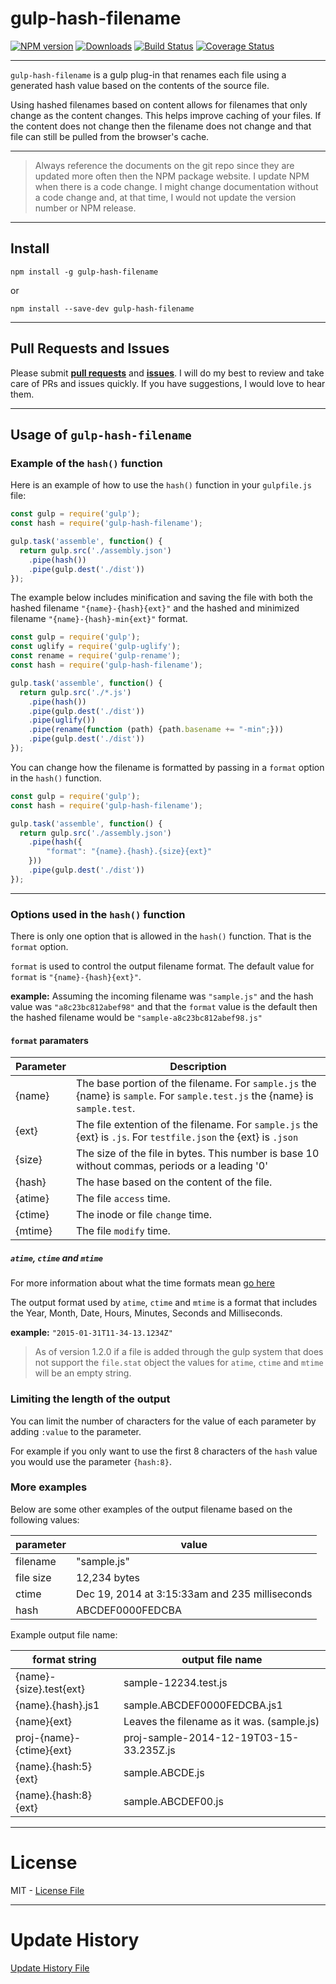 # gulp-hash-filename

[![NPM version](http://img.shields.io/npm/v/gulp-hash-filename.svg)](https://npmjs.org/package/gulp-hash-filename)
[![Downloads](http://img.shields.io/npm/dm/gulp-hash-filename.svg)](https://npmjs.org/package/gulp-hash-filename)
[![Build Status](https://travis-ci.org/intervalia/gulp-hash-filename.svg?branch=master)](https://travis-ci.org/intervalia/gulp-hash-filename)
[![Coverage Status](https://coveralls.io/repos/github/intervalia/gulp-hash-filename/badge.svg?branch=master)](https://coveralls.io/github/intervalia/gulp-hash-filename?branch=master)

---

`gulp-hash-filename` is a gulp plug-in that renames each file using a generated hash value based on the contents of the source file.

Using hashed filenames based on content allows for filenames that only change as the content changes. This helps improve caching of your files. If the content does not change then the filename does not change and that file can still be pulled from the browser's cache.

---

>Always reference the documents on the git repo since they are updated more often then the NPM package website. I update NPM when there is a code change. I might change documentation without a code change and, at that time, I would not update the version number or NPM release.

---

## Install

```shell
npm install -g gulp-hash-filename
```

or

```shell
npm install --save-dev gulp-hash-filename
```

---

## Pull Requests and Issues

Please submit **[pull requests](https://github.com/intervalia/gulp-hash-filename/pulls)** and **[issues](https://github.com/intervalia/gulp-hash-filename/issues)**. I will do my best to review and take care of PRs and issues quickly. If you have suggestions, I would love to hear them.


---

## Usage of `gulp-hash-filename`

### Example of the `hash()` function

Here is an example of how to use the `hash()` function in your `gulpfile.js` file:

```js
const gulp = require('gulp');
const hash = require('gulp-hash-filename');

gulp.task('assemble', function() {
  return gulp.src('./assembly.json')
    .pipe(hash())
    .pipe(gulp.dest('./dist'))
});
```

The example below includes minification and saving the file with both the hashed filename `"{name}-{hash}{ext}"` and the hashed and minimized filename `"{name}-{hash}-min{ext}"` format.

```js
const gulp = require('gulp');
const uglify = require('gulp-uglify');
const rename = require('gulp-rename');
const hash = require('gulp-hash-filename');

gulp.task('assemble', function() {
  return gulp.src('./*.js')
    .pipe(hash())
    .pipe(gulp.dest('./dist'))
    .pipe(uglify())
    .pipe(rename(function (path) {path.basename += "-min";}))
    .pipe(gulp.dest('./dist'))
});
```

You can change how the filename is formatted by passing in a `format` option in the `hash()` function.

```js
const gulp = require('gulp');
const hash = require('gulp-hash-filename');

gulp.task('assemble', function() {
  return gulp.src('./assembly.json')
    .pipe(hash({
    	"format": "{name}.{hash}.{size}{ext}"
    }))
    .pipe(gulp.dest('./dist'))
});
```

---

### Options used in the `hash()` function

There is only one option that is allowed in the `hash()` function. That is the `format` option.

`format` is used to control the output filename format. The default value for `format` is `"{name}-{hash}{ext}"`.

**example:** Assuming the incoming filename was `"sample.js"` and the hash value was `"a8c23bc812abef98"` and that the `format` value is the default then the hashed filename would be `"sample-a8c23bc812abef98.js"`

#### `format` paramaters

| Parameter | Description |
| --- | --- |
| {name} | The base portion of the filename. For `sample.js` the {name} is `sample`. For `sample.test.js` the {name} is `sample.test`. |
| {ext} | The file extention of the filename. For `sample.js` the {ext} is `.js`. For `testfile.json` the {ext} is `.json` |
| {size} | The size of the file in bytes. This number is base 10 without commas, periods or a leading '0' |
| {hash} | The hase based on the content of the file. |
| {atime} | The file `access` time. |
| {ctime} | The inode or file `change` time. |
| {mtime} | The file `modify` time. |

##### `atime`, `ctime` and `mtime`

For more information about what the time formats mean [go here](http://www.linux-faqs.info/general/difference-between-mtime-ctime-and-atime)

The output format used by `atime`, `ctime` and `mtime` is a format that includes the Year, Month, Date, Hours, Minutes, Seconds and Milliseconds.

**example:** `"2015-01-31T11-34-13.1234Z"`

>As of version 1.2.0 if a file is added through the gulp system that does not support the `file.stat` object the values for `atime`, `ctime` and `mtime` will be an empty string.

### Limiting the length of the output

You can limit the number of characters for the value of each parameter by adding `:value` to the parameter.

For example if you only want to use the first 8 characters of the `hash` value you would use the parameter `{hash:8}`.

### More examples

Below are some other examples of the output filename based on the following values:

| parameter | value |
| --- | --- |
| filename | "sample.js" |
| file size | 12,234 bytes |
| ctime | Dec 19, 2014 at 3:15:33am and 235 milliseconds |
| hash | ABCDEF0000FEDCBA |

Example output file name:

| format string | output file name |
| --- | --- |
| {name}-{size}.test{ext} | sample-12234.test.js |
| {name}.{hash}.js1 | sample.ABCDEF0000FEDCBA.js1 |
| {name}{ext} | Leaves the filename as it was. (sample.js) |
| proj-{name}-{ctime}{ext} | proj-sample-2014-12-19T03-15-33.235Z.js |
| {name}.{hash:5}{ext} | sample.ABCDE.js |
| {name}.{hash:8}{ext} | sample.ABCDEF00.js |

---
# License

MIT - [License File](https://github.com/intervalia/gulp-hash-filename/tree/master/LICENSE.md)

---
# Update History

[Update History File](https://github.com/intervalia/gulp-hash-filename/tree/master/UPDATE_HISTORY.md)
